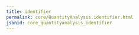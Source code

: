 ```yaml
---
title: identifier
permalink: core/QuantityAnalysis.identifier.html
jsonid: core_quantityanalysis_identifier
---
```

